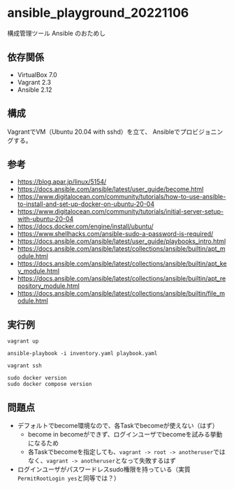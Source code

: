 # ansible_playground_20221106

構成管理ツール Ansible のおためし

## 依存関係

- VirtualBox 7.0
- Vagrant 2.3
- Ansible 2.12

## 構成

VagrantでVM（Ubuntu 20.04 with sshd）を立て、
Ansibleでプロビジョニングする。

## 参考

- <https://blog.apar.jp/linux/5154/>
- <https://docs.ansible.com/ansible/latest/user_guide/become.html>
- <https://www.digitalocean.com/community/tutorials/how-to-use-ansible-to-install-and-set-up-docker-on-ubuntu-20-04>
- <https://www.digitalocean.com/community/tutorials/initial-server-setup-with-ubuntu-20-04>
- <https://docs.docker.com/engine/install/ubuntu/>
- <https://www.shellhacks.com/ansible-sudo-a-password-is-required/>
- <https://docs.ansible.com/ansible/latest/user_guide/playbooks_intro.html>
- <https://docs.ansible.com/ansible/latest/collections/ansible/builtin/apt_module.html>
- <https://docs.ansible.com/ansible/latest/collections/ansible/builtin/apt_key_module.html>
- <https://docs.ansible.com/ansible/latest/collections/ansible/builtin/apt_repository_module.html>
- <https://docs.ansible.com/ansible/latest/collections/ansible/builtin/file_module.html>

## 実行例

```shell
vagrant up

ansible-playbook -i inventory.yaml playbook.yaml

vagrant ssh

sudo docker version
sudo docker compose version
```

## 問題点

- デフォルトでbecome環境なので、各Taskでbecomeが使えない（はず）
  - become in becomeができず、ログインユーザでbecomeを試みる挙動になるため
  - 各Taskでbecomeを指定しても、`vagrant -> root -> anotheruser`ではなく、`vagrant -> anotheruser`となって失敗するはず
- ログインユーザがパスワードレスsudo権限を持っている（実質`PermitRootLogin yes`と同等では？）
